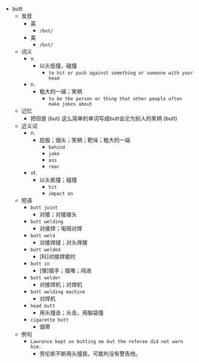 - butt
  - 发音
    - 英
      - `/bʌt/`
    - 美
      - `/bʌt/`
  - 词义
    - v.
      - 以头低撞，碰撞
        - `to hit or push against something or someone with your head`
    - n.
      - 粗大的一端；笑柄
        - `to be the person or thing that other people often make jokes about`
  - 记忆
    - 把但是 (but) 这么简单的单词写成butt会沦为别人的笑柄 (butt)
  - 近义词
    - n.
      - 屁股；烟头；笑柄；靶垛；粗大的一端
        - `behind`
        - `joke`
        - `ass`
        - `rear`
    - vt.
      - 以头抵撞；碰撞
        - `hit`
        - `impact on`
  - 短语
    - `butt joint`
      - 对接；对接接头 
    - `butt welding`
      - 对接焊；电阻对焊 
    - `butt weld`
      - 对接焊缝；对头焊接 
    - `butt welded`
      - [科]对接焊接的 
    - `butt in`
      - [俚]插手；插嘴；闯进 
    - `butt welder`
      - 对接焊机；对焊机 
    - `butt welding machine`
      - 对焊机 
    - `head butt`
      - 用头撞击；头击，用脑袋撞 
    - `cigarette butt`
      - 烟蒂 
  - 例句
    - `Lawrence kept on butting me but the referee did not warn him.`
      - 劳伦斯不断用头撞我，可裁判没有警告他。

